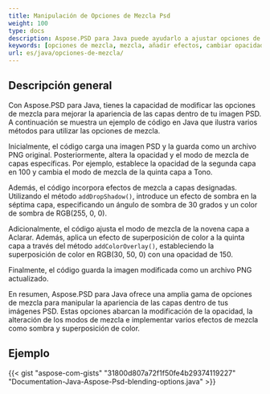 ```yaml
---
title: Manipulación de Opciones de Mezcla Psd
weight: 100
type: docs
description: Aspose.PSD para Java puede ayudarlo a ajustar opciones de mezcla con un fragmento de código sencillo.
keywords: [opciones de mezcla, mezcla, añadir efectos, cambiar opacidad, cambiar color de sombra, agregar sombra, api psd, java, muestra de código]
url: es/java/opciones-de-mezcla/
---
```


## **Descripción general**
Con Aspose.PSD para Java, tienes la capacidad de modificar las opciones de mezcla para mejorar la apariencia de las capas dentro de tu imagen PSD. A continuación se muestra un ejemplo de código en Java que ilustra varios métodos para utilizar las opciones de mezcla.

Inicialmente, el código carga una imagen PSD y la guarda como un archivo PNG original. Posteriormente, altera la opacidad y el modo de mezcla de capas específicas. Por ejemplo, establece la opacidad de la segunda capa en 100 y cambia el modo de mezcla de la quinta capa a Tono.

Además, el código incorpora efectos de mezcla a capas designadas. Utilizando el método `addDropShadow()`, introduce un efecto de sombra en la séptima capa, especificando un ángulo de sombra de 30 grados y un color de sombra de RGB(255, 0, 0).

Adicionalmente, el código ajusta el modo de mezcla de la novena capa a Aclarar. Además, aplica un efecto de superposición de color a la quinta capa a través del método `addColorOverlay()`, estableciendo la superposición de color en RGB(30, 50, 0) con una opacidad de 150.

Finalmente, el código guarda la imagen modificada como un archivo PNG actualizado.

En resumen, Aspose.PSD para Java ofrece una amplia gama de opciones de mezcla para manipular la apariencia de las capas dentro de tus imágenes PSD. Estas opciones abarcan la modificación de la opacidad, la alteración de los modos de mezcla e implementar varios efectos de mezcla como sombra y superposición de color.

## **Ejemplo**
{{< gist "aspose-com-gists" "31800d807a72f1f50fe4b29374119227" "Documentation-Java-Aspose-Psd-blending-options.java" >}}
